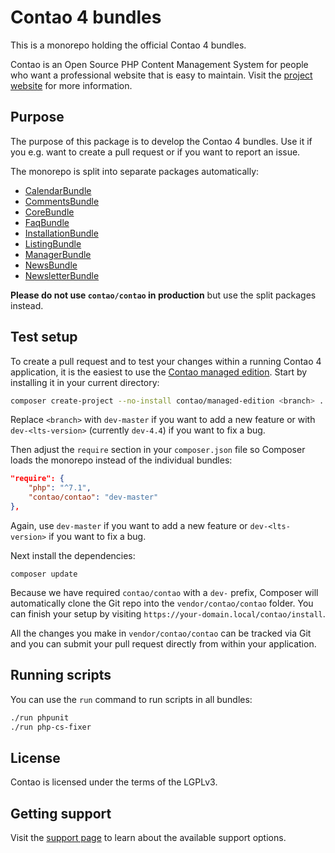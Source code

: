 # Contao 4 bundles

This is a monorepo holding the official Contao 4 bundles.

Contao is an Open Source PHP Content Management System for people who want a
professional website that is easy to maintain. Visit the [project website][1]
for more information.

## Purpose

The purpose of this package is to develop the Contao 4 bundles. Use it if you
e.g. want to create a pull request or if you want to report an issue.

The monorepo is split into separate packages automatically:

 * [CalendarBundle](https://github.com/contao/calendar-bundle)
 * [CommentsBundle](https://github.com/contao/comments-bundle)
 * [CoreBundle](https://github.com/contao/core-bundle)
 * [FaqBundle](https://github.com/contao/faq-bundle)
 * [InstallationBundle](https://github.com/contao/installation-bundle)
 * [ListingBundle](https://github.com/contao/listing-bundle)
 * [ManagerBundle](https://github.com/contao/manager-bundle)
 * [NewsBundle](https://github.com/contao/news-bundle)
 * [NewsletterBundle](https://github.com/contao/newsletter-bundle)

**Please do not use `contao/contao` in production** but use the split packages
instead.

## Test setup

To create a pull request and to test your changes within a running Contao 4
application, it is the easiest to use the [Contao managed edition][3]. Start by
installing it in your current directory:

```bash
composer create-project --no-install contao/managed-edition <branch> .
```

Replace `<branch>` with `dev-master` if you want to add a new feature or with
`dev-<lts-version>` (currently `dev-4.4`) if you want to fix a bug.

Then adjust the `require` section in your `composer.json` file so Composer loads
the monorepo instead of the individual bundles:

```json
"require": {
    "php": "^7.1",
    "contao/contao": "dev-master"
},
```

Again, use `dev-master` if you want to add a new feature or `dev-<lts-version>`
if you want to fix a bug.

Next install the dependencies:

```
composer update
```

Because we have required `contao/contao` with a `dev-` prefix, Composer will
automatically clone the Git repo into the `vendor/contao/contao` folder. You can
finish your setup by visiting `https://your-domain.local/contao/install`.

All the changes you make in `vendor/contao/contao` can be tracked via Git and
you can submit your pull request directly from within your application.

## Running scripts

You can use the `run` command to run scripts in all bundles:

```bash
./run phpunit
./run php-cs-fixer
```

## License

Contao is licensed under the terms of the LGPLv3.

## Getting support

Visit the [support page][2] to learn about the available support options.

[1]: https://contao.org
[2]: https://contao.org/en/support.html
[3]: https://github.com/contao/managed-edition
